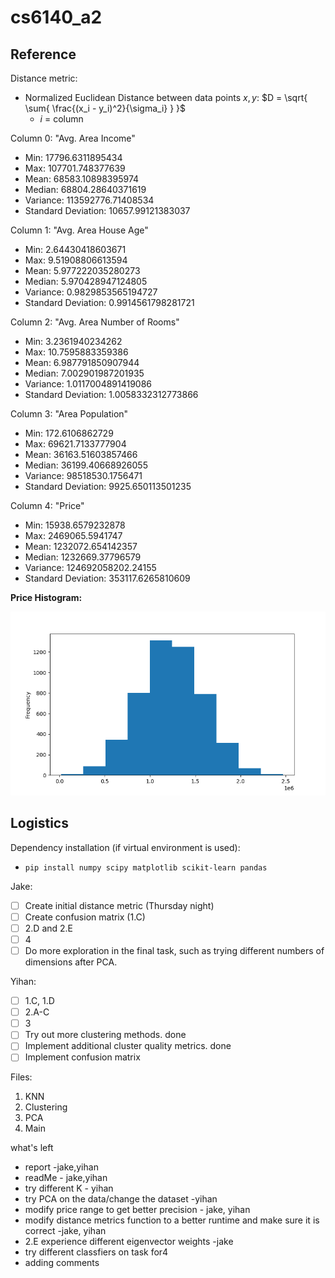 # cs6140_a2

## Reference

Distance metric:
- Normalized Euclidean Distance between data points $x, y$: $D = \sqrt{ \sum{ \frac{(x_i - y_i)^2}{\sigma_i} } }$
    - $i$ = column

Column 0: "Avg. Area Income"
- Min: 17796.6311895434
- Max: 107701.748377639
- Mean: 68583.10898395974
- Median: 68804.28640371619
- Variance: 113592776.71408534
- Standard Deviation: 10657.99121383037

Column 1: "Avg. Area House Age"
- Min: 2.64430418603671
- Max: 9.51908806613594
- Mean: 5.977222035280273
- Median: 5.970428947124805
- Variance: 0.9829853565194727
- Standard Deviation: 0.9914561798281721

Column 2: "Avg. Area Number of Rooms"
- Min: 3.2361940234262
- Max: 10.7595883359386
- Mean: 6.987791850907944
- Median: 7.002901987201935
- Variance: 1.0117004891419086
- Standard Deviation: 1.0058332312773866

Column 3: "Area Population"
- Min: 172.6106862729
- Max: 69621.7133777904
- Mean: 36163.51603857466
- Median: 36199.40668926055
- Variance: 98518530.1756471
- Standard Deviation: 9925.650113501235

Column 4: "Price"
- Min: 15938.6579232878
- Max: 2469065.5941747
- Mean: 1232072.654142357
- Median: 1232669.37796579
- Variance: 124692058202.24155
- Standard Deviation: 353117.6265810609

<b>Price Histogram:</b>

![alt text](./resources/price_hist.png)

## Logistics

Dependency installation (if virtual environment is used):
- `pip install numpy scipy matplotlib scikit-learn pandas`

Jake:

- [ ] Create initial distance metric (Thursday night)
- [ ] Create confusion matrix (1.C)
- [ ] 2.D and 2.E
- [ ] 4
- [ ] Do more exploration in the final task, such as trying different numbers of dimensions after PCA.

Yihan:
- [ ] 1.C, 1.D
- [ ] 2.A-C
- [ ] 3
- [ ] Try out more clustering methods. done
- [ ] Implement additional cluster quality metrics. done
- [ ] Implement confusion matrix

Files:
1) KNN
2) Clustering
3) PCA
4) Main


what's left
- report -jake,yihan
- readMe - jake,yihan
- try different K - yihan
- try PCA on the data/change the dataset -yihan
- modify price range to get better precision - jake, yihan
- modify distance metrics function to a better runtime and make sure it is correct -jake, yihan
- 2.E experience different eigenvector weights -jake
- try different classfiers on task for4
- adding comments

